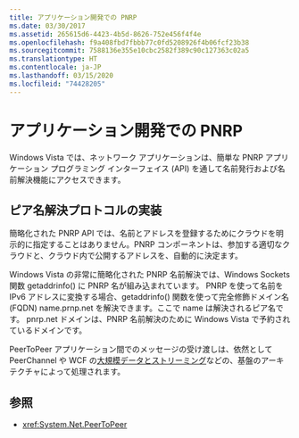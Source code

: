 ```yaml
---
title: アプリケーション開発での PNRP
ms.date: 03/30/2017
ms.assetid: 265615d6-4423-4b5d-8626-752e456f4f4e
ms.openlocfilehash: f9a408fbd7fbbb77c0fd5208926f4b06fcf23b38
ms.sourcegitcommit: 7588136e355e10cbc2582f389c90c127363c02a5
ms.translationtype: HT
ms.contentlocale: ja-JP
ms.lasthandoff: 03/15/2020
ms.locfileid: "74428205"
---
```

# <a name="pnrp-in-application-development"></a>アプリケーション開発での PNRP
Windows Vista では、ネットワーク アプリケーションは、簡単な PNRP アプリケーション プログラミング インターフェイス (API) を通して名前発行および名前解決機能にアクセスできます。  
  
## <a name="implementing-the-peer-name-resolution-protocol"></a>ピア名解決プロトコルの実装  
 簡略化された PNRP API では、名前とアドレスを登録するためにクラウドを明示的に指定することはありません。PNRP コンポーネントは、参加する適切なクラウドと、クラウド内で公開するアドレスを、自動的に決定ます。  
  
 Windows Vista の非常に簡略化された PNRP 名前解決では、Windows Sockets 関数 getaddrinfo() に PNRP 名が組み込まれています。 PNRP を使って名前を IPv6 アドレスに変換する場合、getaddrinfo() 関数を使って完全修飾ドメイン名 (FQDN) name.prnp.net を解決できます。ここで name は解決されるピア名です。 pnrp.net ドメインは、PNRP 名前解決のために Windows Vista で予約されているドメインです。  
  
 PeerToPeer アプリケーション間でのメッセージの受け渡しは、依然として PeerChannel や WCF の[大規模データとストリーミング](../wcf/feature-details/large-data-and-streaming.md)などの、基盤のアーキテクチャによって処理されます。  
  
## <a name="see-also"></a>参照

- <xref:System.Net.PeerToPeer>
